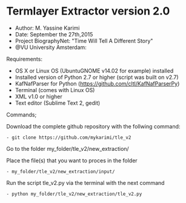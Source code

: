 # Termlayer Extractor version 2.0


- Author: M. Yassine Karimi
- Date: September the 27th,2015 
- Project BiographyNet: "Time Will Tell A Different Story" 
- @VU University Amsterdam:



Requirements:

- OS X or Linux OS (UbuntuGNOME v14.02 for example) installed
- Installed version of Python 2.7 or higher (script was built on v2.7)
- KafNafParser for Python (https://github.com/cltl/KafNafParserPy)
- Terminal (comes with Linux OS)
- XML v1.0 or higher
- Text editor (Sublime Text 2, gedit)

Commands;

Download the complete github repository with the follwing command:

    - git clone https://github.com/mykarimi/tle_v2

Go to the folder my_folder/tle_v2/new_extraction/

Place the file(s) that you want to proces in the folder 

    - my_folder/tle_v2/new_extraction/input/

Run the script tle_v2.py via the terminal with the next command

    - python my_folder/tle_v2/new_extraction/tle_v2.py
